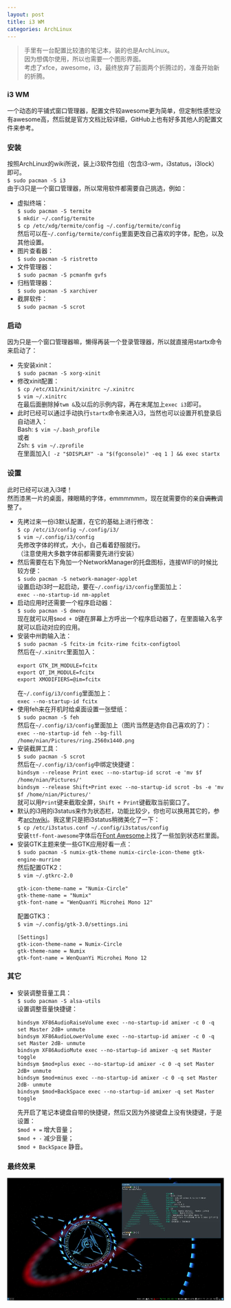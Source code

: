 ```yaml
---
layout: post
title: i3 WM
categories: ArchLinux
---
```


> 手里有一台配置比较渣的笔记本，装的也是ArchLinux。  
> 因为想偶尔使用，所以也需要一个图形界面。  
> 考虑了xfce，awesome，i3，最终放弃了前面两个折腾过的，准备开始新的折腾。  

<!-- more -->

### i3 WM
一个动态的平铺式窗口管理器，配置文件较awesome更为简单，但定制性感觉没有awesome高，然后就是官方文档比较详细，GitHub上也有好多其他人的配置文件来参考。

### 安装
按照ArchLinux的wiki所说，装上i3软件包组（包含i3-wm，i3status，i3lock）即可。  
`$ sudo pacman -S i3`  
由于i3只是一个窗口管理器，所以常用软件都需要自己挑选，例如：  
* 虚拟终端：  
  `$ sudo pacman -S termite`  
  `$ mkdir ~/.config/termite`  
  `$ cp /etc/xdg/termite/config ~/.config/termite/config`  
  然后可以在`~/.config/termite/config`里面更改自己喜欢的字体，配色，以及其他设置。  
* 图片查看器：  
  `$ sudo pacman -S ristretto`
* 文件管理器：  
  `$ sudo pacman -S pcmanfm gvfs`
* 归档管理器：  
  `$ sudo pacman -S xarchiver`
* 截屏软件：  
  `$ sudo pacman -S scrot`

### 启动
因为只是一个窗口管理器嘛，懒得再装一个登录管理器，所以就直接用startx命令来启动了：  
* 先安装xinit：  
  `$ sudo pacman -S xorg-xinit`  
* 修改xinit配置：  
  `$ cp /etc/X11/xinit/xinitrc ~/.xinitrc`  
  `$ vim ~/.xinitrc`  
  在最后面删除掉`twm &`及以后的示例内容，再在末尾加上`exec i3`即可。  
* 此时已经可以通过手动执行`startx`命令来进入i3，当然也可以设置开机登录后自动进入：  
  Bash: `$ vim ~/.bash_profile`  
  或者  
  Zsh: `$ vim ~/.zprofile`  
  在里面加入`[ -z "$DISPLAY" -a "$(fgconsole)" -eq 1 ] && exec startx`  

### 设置
此时已经可以进入i3喽！  
然而漆黑一片的桌面，辣眼睛的字体，emmmmmm，现在就需要你的亲自~~调教~~调整了。  

* 先拷过来一份i3默认配置，在它的基础上进行修改：  
  `$ cp /etc/i3/config ~/.config/i3/`  
  `$ vim ~/.config/i3/config`  
  先修改字体的样式，大小，自己看着舒服就行。  
  （注意使用大多数字体前都需要先进行安装）  
* 然后需要在右下角加一个NetworkManager的托盘图标，连接WIFI的时候比较方便：  
  `$ sudo pacman -S network-manager-applet`  
  设置启动i3时一起启动，要在`~/.config/i3/config`里面加上：  
  `exec --no-startup-id nm-applet`  
* 启动应用时还需要一个程序启动器：  
  `$ sudo pacman -S dmenu`  
  现在就可以用`$mod + D`键在屏幕上方呼出一个程序启动器了，在里面输入名字就可以启动对应的应用。  
* 安装中州韵输入法：  
  `$ sudo pacman -S fcitx-im fcitx-rime fcitx-configtool`  
  然后在`~/.xinitrc`里面加入：
  ```
  export GTK_IM_MODULE=fcitx
  export QT_IM_MODULE=fcitx
  export XMODIFIERS=@im=fcitx
  ```
  在`~/.config/i3/config`里面加上：  
  `exec --no-startup-id fcitx`  
* 使用feh来在开机时给桌面设置一张壁纸：  
  `$ sudo pacman -S feh`  
  然后在`~/.config/i3/config`里面加上（图片当然是选你自己喜欢的了）：  
  `exec --no-startup-id feh --bg-fill /home/nian/Pictures/ring.2560x1440.png`  
* 安装截屏工具：  
  `$ sudo pacman -S scrot`  
  然后在`~/.config/i3/config`中绑定快捷键：  
  `bindsym --release Print exec --no-startup-id scrot -e 'mv $f /home/nian/Pictures/'`  
  `bindsym --release Shift+Print exec --no-startup-id scrot -bs -e 'mv $f /home/nian/Pictures/'`  
  就可以用`Print`键来截取全屏，`Shift + Print`键截取当前窗口了。  
* 默认的i3用的i3status来作为状态栏，功能比较少，你也可以换用其它的，参考[archwiki](https://wiki.archlinux.org/index.php/I3_(%E7%AE%80%E4%BD%93%E4%B8%AD%E6%96%87)#i3bar.E5.8F.AF.E9.80.89.E6.96.B9.E6.A1.88)。我这里只是把i3status稍微美化了一下：  
  `$ cp /etc/i3status.conf ~/.config/i3status/config`  
  安装`ttf-font-awesome`字体后在[Font Awesome](http://fortawesome.github.io/Font-Awesome/cheatsheet/)上找了一些加到状态栏里面。  
* 安装GTK主题来使一些GTK应用好看一点：  
  `$ sudo pacman -S numix-gtk-theme numix-circle-icon-theme gtk-engine-murrine`  
  然后配置GTK2：  
  `$ vim ~/.gtkrc-2.0`  
  ```
  gtk-icon-theme-name = "Numix-Circle"
  gtk-theme-name = "Numix"
  gtk-font-name = "WenQuanYi Microhei Mono 12"
  ```
  配置GTK3：  
  `$ vim ~/.config/gtk-3.0/settings.ini`  
  ```
  [Settings]
  gtk-icon-theme-name = Numix-Circle
  gtk-theme-name = Numix
  gtk-font-name = WenQuanYi Microhei Mono 12
  ```

### 其它
* 安装调整音量工具：  
  `$ sudo pacman -S alsa-utils`  
  设置调整音量快捷键：  
  ```
  bindsym XF86AudioRaiseVolume exec --no-startup-id amixer -c 0 -q set Master 2dB+ unmute
  bindsym XF86AudioLowerVolume exec --no-startup-id amixer -c 0 -q set Master 2dB- unmute
  bindsym XF86AudioMute exec --no-startup-id amixer -q set Master toggle
  bindsym $mod+plus exec --no-startup-id amixer -c 0 -q set Master 2dB+ unmute
  bindsym $mod+minus exec --no-startup-id amixer -c 0 -q set Master 2dB- unmute
  bindsym $mod+BackSpace exec --no-startup-id amixer -q set Master toggle
  ```
  先开启了笔记本键盘自带的快捷键，然后又因为外接键盘上没有快捷键，于是设置：  
  `$mod + =` 增大音量；  
  `$mod + -` 减少音量；  
  `$mod + BackSpace` 静音。  

### 最终效果
![arch-i3](/public/image/arch-i3.webp)

